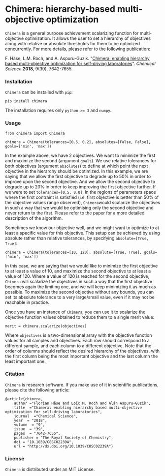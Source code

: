 # Chimera: hierarchy-based multi-objective optimization

``Chimera`` is a general purpose achievement scalarizing function for multi-objective optimization. It allows 
the user to set a hierarchy of objectives along with relative or absolute thresholds for them to be optimized
concurrently. For more details, please refer to the following publication:

F. Häse, L.M. Roch, and A. Aspuru-Guzik. "[Chimera: enabling hierarchy based multi-objective optimization 
for self-driving laboratories](https://pubs.rsc.org/ko/content/articlelanding/2018/sc/c8sc02239a#!divAbstract)". 
*Chemical Science* **2018**, 9(39), 7642-7655.

###  Installation
``Chimera`` can be installed with ``pip``:

```
pip install chimera
```

The installation requires only ``python >= 3`` and ``numpy``.

### Usage

```
from chimera import Chimera

chimera = Chimera(tolerances=[0.5, 0.2], absolutes=[False, False], goals=['min', 'max'])
```

In the example above, we have 2 objectives. We want to minimize the first and maximize the second (argument ``goals``). 
We use relative tolerances for both objectives (argument ``absolutes``) to define at which point the next objective 
in the hierarchy should be optimized. In this example, we are saying that we allow the first objective to degrade up 
to 50% in order to improve upon the second objective. And we allow the second objective to degrade up to 20% in order 
to keep improving the first objective further. If we were to set ``tolerances=[0.5, 0.0]``, in the regions of 
parameters space where the first contraint is satisfied (i.e. first objective is better than 50% of the objective 
values range observed), ``Chimera``would scalarize the objectives in such a way that we would be optimising only the 
second objective and never return to the first. Please refer to the paper for a more detailed description of the algorithm.

Sometimes we know our objective well, and we might want to optimize to at least a specific value for this objective. 
This setup can be achieved by using absolute rather than relative tolerances, by specifying ``absolute=[True, True]``:

```
chimera = Chimera(tolerances=[10, 120], absolute=[True, True], goals=['min', 'max'])
```

In this case, we are saying that we would like to minimize the first objective to at least a value of 10, and maximize
the second objective to at least a value of 120. Where a value of 120 is reached for the second objective, ``Chimera``
will scalarize the objectives in such a way that the first objective becomes again the limiting one, and we will
keep minimizing it as much as possible. To maximize the second objective without any bounds, you can set its absolute
tolerance to a very large/small value, even if it may not be reachable in practice.

Once you have an instance of ``Chimera``, you can use it to scalarize the objective function values obtained to reduce 
them to a single merit value:

```
merit = chimera.scalarize(objectives)
```

Where ``objectives`` is a two-dimensional array with the objective function values for all samples and objectives. Each
row should correspond to a different sample, and each column to a different objective. Note that the order of columns
should reflect the desired hierarchy of the objectives, with the first column being the most important objective and
the last column the least important one.

###  Citation
``Chimera`` is research software. If you make use of it in scientific publications, please cite the following article:

```
@article{chimera,
    author ="Florian Häse and Loïc M. Roch and Alán Aspuru-Guzik",
    title  ="Chimera: enabling hierarchy based multi-objective optimization for self-driving laboratories",
    journal  ="Chemical Science",
    year  = "2018",
    volume  = "9",
    issue  = "39",
    pages  = "7642-7655",
    publisher = "The Royal Society of Chemistry",
    doi = "10.1039/C8SC02239A",
    url = "http://dx.doi.org/10.1039/C8SC02239A"}
```

###  License
``Chimera`` is distributed under an MIT License.
